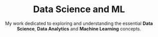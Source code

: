 <h1 align="center">Data Science and ML</h1>
<p align="center">My work dedicated to exploring and understanding the essential <b>Data Science</b>, <b>Data Analytics</b> and <b>Machine Learning</b> concepts. </p>
